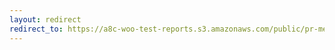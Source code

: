 ```yaml
---
layout: redirect
redirect_to: https://a8c-woo-test-reports.s3.amazonaws.com/public/pr-merge/39348/e2e/index.html
---
```

